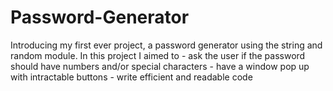 # Password-Generator

Introducing my first ever project, a password generator using the string and random module. 
In this project I aimed to
       - ask the user if the password should have numbers and/or special characters 
       - have a window pop up with intractable buttons 
       - write efficient and readable code
